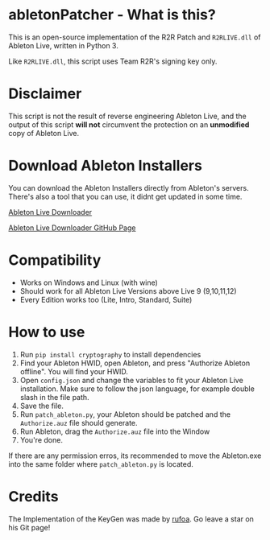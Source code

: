 # abletonPatcher - What is this?

This is an open-source implementation of the R2R Patch and `R2RLIVE.dll` of Ableton Live, written in Python 3.

Like `R2RLIVE.dll`, this script uses Team R2R's signing key only.

# Disclaimer

This script is not the result of reverse engineering Ableton Live, and the output of this script **will not** circumvent the protection on an **unmodified** copy of Ableton Live.

# Download Ableton Installers

You can download the Ableton Installers directly from Ableton's servers. There's also a tool that you can use, it didnt get updated in some time.

[Ableton Live Downloader](https://ableton-live.netlify.app/)

[Ableton Live Downloader GitHub Page](https://github.com/montoulieu/ableton-live-downloader/)

# Compatibility

- Works on Windows and Linux (with wine)
- Should work for all Ableton Live Versions above Live 9 (9,10,11,12)
- Every Edition works too (Lite, Intro, Standard, Suite)

# How to use

1. Run `pip install cryptography` to install dependencies
2. Find your Ableton HWID, open Ableton, and press "Authorize Ableton offline". You will find your HWID.
2. Open `config.json` and change the variables to fit your Ableton Live installation. Make sure to follow the json language, for example double slash in the file path.
3. Save the file.
4. Run `patch_ableton.py`, your Ableton should be patched and the `Authorize.auz` file should generate.
5. Run Ableton, drag the `Authorize.auz` file into the Window
6. You're done.

If there are any permission erros, its recommended to move the Ableton.exe into the same folder where `patch_ableton.py` is located.

# Credits

The Implementation of the KeyGen was made by [rufoa](https://github.com/rufoa). Go leave a star on his Git page!
